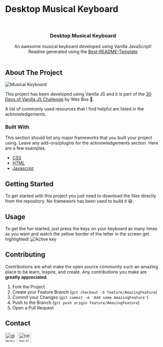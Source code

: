 # Desktop Musical Keyboard


<!--
*** Thanks for checking out the Best-README-Template. If you have a suggestion
*** that would make this better, please fork the repo and create a pull request
*** or simply open an issue with the tag "enhancement".
*** Thanks again! Now go create something AMAZING! :D
-->



<!-- PROJECT SHIELDS -->
<!--
*** I'm using markdown "reference style" links for readability.
*** Reference links are enclosed in brackets [ ] instead of parentheses ( ).
*** See the bottom of this document for the declaration of the reference variables
*** for contributors-url, forks-url, etc. This is an optional, concise syntax you may use.
*** https://www.markdownguide.org/basic-syntax/#reference-style-links
-->


<!-- PROJECT LOGO -->
<br />
  <h3 align="center">Desktop Musical Keyboard</h3>

  <p align="center">
    An awesome musical keyboard developed using Vanilla JavaScript!
  <br />Readme generated using the <a href="https://github.com/othneildrew/Best-README-Template">Best-README-Template</a>
 <br />
    <br />


<!-- TABLE OF CONTENTS -->



<!-- ABOUT THE PROJECT -->
## About The Project

![Musical Keyboard](https://user-images.githubusercontent.com/74368515/133614612-3fa18b29-9ba4-477f-bbc6-c2d57910efc5.png)

This project has been developed using Vanilla JS and it is part of the [30 Days of Vanilla JS Challenge](https://javascript30.com/) by Wes Bos 🧪. 


A list of commonly used resources that I find helpful are listed in the acknowledgements.

### Built With

This section should list any major frameworks that you built your project using. Leave any add-ons/plugins for the acknowledgements section. Here are a few examples.
* [CSS](https://developer.mozilla.org/en-US/docs/Web/CSS)
* [HTML](https://developer.mozilla.org/en-US/docs/Web/HTML)
* [Javascript](https://developer.mozilla.org/en-US/docs/Web/JavaScript)



<!-- GETTING STARTED -->
## Getting Started

To get started with this project you just need to download the files directly from the repository. No framework has been used to build it 😄.



<!-- USAGE EXAMPLES -->
## Usage

To get the fun started, just press the keys on your keyboard as many times as you want and watch the yellow border of the letter in the screen get highlighted!
![Active key](https://user-images.githubusercontent.com/74368515/133617364-57becb04-edc0-41a5-b74f-e83df89746e0.png)




<!-- ROADMAP -->

<!-- CONTRIBUTING -->
## Contributing

Contributions are what make the open source community such an amazing place to be learn, inspire, and create. Any contributions you make are **greatly appreciated**.

1. Fork the Project
2. Create your Feature Branch (`git checkout -b feature/AmazingFeature`)
3. Commit your Changes (`git commit -m 'Add some AmazingFeature'`)
4. Push to the Branch (`git push origin feature/AmazingFeature`)
5. Open a Pull Request




<!-- CONTACT -->
## Contact

<p align="left">
<a href="https://twitter.com/@mzubeldia_" target="blank"><img align="center" src="https://raw.githubusercontent.com/rahuldkjain/github-profile-readme-generator/master/src/images/icons/Social/twitter.svg" alt="@mzubeldia_" height="30" width="40" /></a>
<a href="https://www.linkedin.com/in/m-zubeldia/" target="blank"><img align="center" src="https://raw.githubusercontent.com/rahuldkjain/github-profile-readme-generator/master/src/images/icons/Social/linked-in-alt.svg" alt="https://www.linkedin.com/in/m-zubeldia/" height="30" width="40" /></a>
</p>


